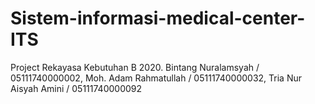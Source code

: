 # Sistem-informasi-medical-center-ITS
Project Rekayasa Kebutuhan B 2020. Bintang Nuralamsyah / 05111740000002, Moh. Adam Rahmatullah / 05111740000032, Tria Nur Aisyah Amini / 05111740000092
